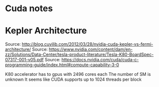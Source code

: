 # Cuda notes

# Kepler Architecture

Source: http://blog.cuvilib.com/2012/03/28/nvidia-cuda-kepler-vs-fermi-architecture/
Source: https://www.nvidia.com/content/dam/en-zz/Solutions/Data-Center/tesla-product-literature/Tesla-K80-BoardSpec-07317-001-v05.pdf
Source: https://docs.nvidia.com/cuda/cuda-c-programming-guide/index.html#compute-capability-3-0

K80 accelerator has to gpus with 2496 cores each
The number of SM is unknown
It seems like CUDA supports up to 1024 threads per block
